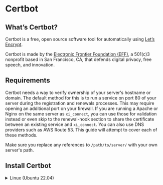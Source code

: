 # Certbot

## What’s Certbot?

Certbot is a free, open source software tool for automatically using [Let’s Encrypt](https://letsencrypt.org/).

Certbot is made by the [Electronic Frontier Foundation (EFF)](https://www.eff.org/), a 501(c)3 nonprofit based in San Francisco, CA, that defends digital privacy, free speech, and innovation.

## Requirements
Certbot needs a way to verify ownership of your server's hostname or domain. The default method for this is to run a service on port 80 of your server during the registration and renewals processes. This may require opening an additional port on your firewall. If you are running a Apache or Nginx on the same server as `xi_connect`, you can use those for validation instead or even skip to the renewal-hook section to share the certificate between an existing service and `xi_connect`. You can also use DNS providers such as AWS Route 53. This guide will attempt to cover each of these methods.

Make sure you replace any references to `/path/to/server/` with your own server's path.

## Install Certbot
<details>
  <summary>Linux (Ubuntu 22.04)</summary>

### Backup Existing Cert
Chances are you already have a cert in your xi server directory. The connect server will automatically generate a self-signed certificate if it does not detect one. Its a good idea to back anything we are changing just in case.
```sh
cp /path/to/server/login.key /path/to/server/login.key.bak
cp /path/to/server/login.cert /path/to/server/login.cert.bak
```

### To Install
Run these steps to use Certbot's community provided installation:
https://certbot.eff.org/instructions?ws=other&os=pip
or follow the commands below:
```sh
$ sudo apt update
$ sudo apt install python3 python3-venv libaugeas0
$ sudo python3 -m venv /opt/certbot/
$ sudo /opt/certbot/bin/pip install --upgrade pip
$ sudo /opt/certbot/bin/pip install certbot
```
##### For Apache:
```sh
$ sudo /opt/certbot/bin/pip install certbot-apache
```
##### For Nginx:
```sh
$ sudo /opt/certbot/bin/pip install certbot-nginx
```
##### For AWS Route53
```sh
$ sudo /opt/certbot/bin/pip install certbot-dns-route53
```
> ##### Additional steps are required for AWS Route53:
>* Log into your AWS console and generate an access and secret key.
>
>* Configure your AWS Route 53 Credentials:
>
>```sh
>$ sudo su -
># mkdir /root/.aws
>```
>
>Create a file in /root/.aws called `config`
>```sh
>[default]
>region = us-east-1
>```
>Create a file in /root/.aws called `credentials`
>```sh
>[default]
>aws_access_key_id = <AWS_ACCESS_KEY_ID>
>aws_secret_access_key = <AWS_SECRET_ACCESS_KEY>
>```

Run the command for your environment to generate your Letsencrypt certificate:
##### Default
```sh
$ sudo certbot certonly --key-type rsa -d myserver.mydomain.com
```
##### Apache
```sh
$ sudo certbot certonly --key-type rsa --apache -d myserver.mydomain.com
```
##### Nginx
```sh
$ sudo certbot certonly --key-type rsa --nginx -d myserver.mydomain.com
```

##### AWS Route53
```sh
$ sudo certbot certonly --key-type rsa --dns-route53 -d myserver.mydomain.com
```

### Create a post-renewal script
Create the following Certbot post-renewal in:
`/etc/letsencrypt/renewal-hooks/post/xi_connect.sh`
with the following contents:
```sh#!/bin/bash
#!/bin/bash
cp /etc/letsencrypt/live/myserver.mydomain.com/privkey.pem /path/to/server/login.key
cp /etc/letsencrypt/live/myserver.mydomain.com/fullchain.pem /path/to/server/login.cert
chown xiuser:xiuser /path/to/server/login.key /path/to/server/login.cert
systemctl restart xi_connect.service
```
Make the post-renewal script executable and run it:
```sh
$ sudo chmod u+x /etc/letsencrypt/renewal-hooks/post/xi_connect.sh
$ sudo /etc/letsencrypt/renewal-hooks/post/xi_connect.sh
```
Check the xi_connect log for any errors. If done correctly, the `connect-server.log` file should look something like:
```sh
[12/19/24 00:49:11:626][connect][info] The connect-server is ready to work... (Application:70)
[12/19/24 00:49:11:626][connect][info] ======================================================================= (Application:71)
[12/19/24 00:49:11:626][connect][info] Seeding Mersenne Twister 32 bit RNG (seed:39)
[12/19/24 00:49:11:628][connect][info] Found existing login.key (generateSelfSignedCert:38)
[12/19/24 00:49:11:628][connect][info] Found existing login.cert: /C=US/O=Let's Encrypt/CN=R10 (generateSelfSignedCert:57)
[12/19/24 00:49:11:628][connect][info] creating ports (ConnectServer:77)
[12/19/24 00:49:11:632][connect][info] starting io_context (ConnectServer:89)
```
</details>

